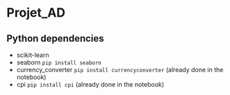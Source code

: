 # Projet_AD

## Python dependencies

* scikit-learn
* seaborn `pip install seaborn`
* currency_converter `pip install currencyconverter` (already done in the notebook)
* cpi `pip install cpi` (already done in the notebook)
